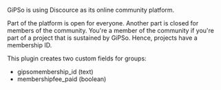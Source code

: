 GiPSo is using Discource as its online community platform.

Part of the platform is open for everyone. Another part is closed for members of the community. You're a member of the community if you're part of a project that is sustained by GiPSo.
Hence, projects have a membership ID.

This plugin creates two custom fields for groups:

- gipsomembership_id (text) 
- membershipfee_paid (boolean)


